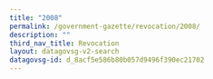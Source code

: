 ```yaml
---
title: "2008"
permalink: /government-gazette/revocation/2008/
description: ""
third_nav_title: Revocation
layout: datagovsg-v2-search
datagovsg-id: d_8acf5e586b80b057d9496f390ec21702
---
```

